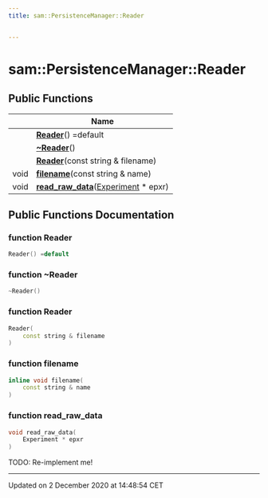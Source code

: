 ```yaml
---
title: sam::PersistenceManager::Reader


---
```


# sam::PersistenceManager::Reader



















## Public Functions

|                | Name           |
| -------------- | -------------- |
|  | **[Reader](/doxygen/Classes/classsam_1_1_persistence_manager_1_1_reader/#function-reader)**() =default  |
|  | **[~Reader](/doxygen/Classes/classsam_1_1_persistence_manager_1_1_reader/#function-~reader)**()  |
|  | **[Reader](/doxygen/Classes/classsam_1_1_persistence_manager_1_1_reader/#function-reader)**(const string & filename)  |
| void | **[filename](/doxygen/Classes/classsam_1_1_persistence_manager_1_1_reader/#function-filename)**(const string & name)  |
| void | **[read_raw_data](/doxygen/Classes/classsam_1_1_persistence_manager_1_1_reader/#function-read_raw_data)**([Experiment](/doxygen/Classes/classsam_1_1_experiment/) * epxr)  |
















## Public Functions Documentation

### function Reader

```cpp
Reader() =default
```





























### function ~Reader

```cpp
~Reader()
```





























### function Reader

```cpp
Reader(
    const string & filename
)
```





























### function filename

```cpp
inline void filename(
    const string & name
)
```





























### function read_raw_data

```cpp
void read_raw_data(
    Experiment * epxr
)
```




























TODO: Re-implement me!







-------------------------------

Updated on  2 December 2020 at 14:48:54 CET